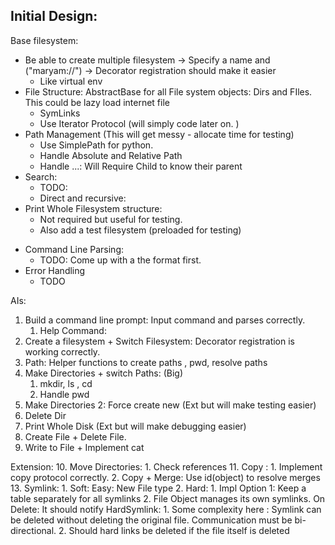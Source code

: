 


## Initial Design:
Base filesystem:
- Be able to create multiple filesystem -> Specify a name and ("maryam://") -> Decorator registration should make it easier
	- Like virtual env
- File Structure: AbstractBase for all File system objects: Dirs and FIles. This could be lazy load internet file
	- SymLinks
	- Use Iterator Protocol (will simply code later on. )
- Path Management (This will get messy - allocate time for testing)
	- Use SimplePath for python.
	- Handle Absolute and Relative Path
	- Handle ...: Will Require Child to know their parent
- Search:
	- TODO: 
	- Direct and recursive: 
- Print Whole Filesystem structure:
	- Not required but useful for testing.
	- Also add a test filesystem (preloaded  for testing)
* Command Line Parsing: 
	* TODO: Come up with a the format first. 
* Error Handling
	* TODO


AIs:
1.  Build a command line prompt: Input command and parses correctly.
	1. Help Command: 
2. Create a filesystem + Switch Filesystem: Decorator registration is working correctly.
3. Path: Helper functions to create paths , pwd, resolve paths
4. Make Directories + switch Paths: (Big)
	1. mkdir, ls , cd
	2. Handle pwd
5. Make Directories 2: Force create new (Ext but will make testing easier)
6. Delete Dir
7. Print Whole Disk (Ext but will make debugging easier)
8. Create File + Delete File.
9. Write to File + Implement cat


Extension:
10. Move Directories: 
	1. Check references
11. Copy :
	1. Implement copy protocol correctly. 
	2. Copy + Merge: Use id(object) to resolve merges
13. Symlink:
	1. Soft: Easy: New File type
	2. Hard: 
		1. Impl Option 1: Keep a table separately for all symlinks
		2. File Object manages its own symlinks. On Delete: It should notify HardSymlink:
			1. Some complexity here : Symlink can be deleted without deleting the original file. Communication must be bi-directional. 
			2. Should hard links be deleted if the file itself is deleted
			

